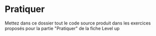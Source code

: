 # Pratiquer

Mettez dans ce dossier tout le code source produit dans les exercices proposés pour la partie "Pratiquer" de la fiche Level up
